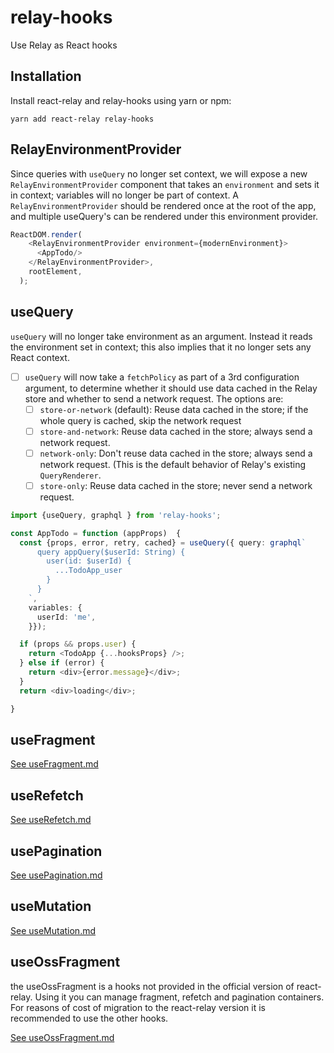 # relay-hooks
Use Relay as React hooks

## Installation

Install react-relay and relay-hooks using yarn or npm:

```
yarn add react-relay relay-hooks
```

## RelayEnvironmentProvider

Since queries with `useQuery` no longer set context, we will expose a new `RelayEnvironmentProvider` component that takes an `environment` and sets it in context; 
variables will no longer be part of context. 
A `RelayEnvironmentProvider` should be rendered once at the root of the app, and multiple useQuery's can be rendered under this environment provider.

```ts
ReactDOM.render(
    <RelayEnvironmentProvider environment={modernEnvironment}>
      <AppTodo/>
    </RelayEnvironmentProvider>,
    rootElement,
  );
```

## useQuery

`useQuery` will no longer take environment as an argument. Instead it reads the environment set in context; this also implies that it no longer sets any React context. 

- [ ] `useQuery` will now take a `fetchPolicy` as part of a 3rd configuration argument, to determine whether it should use data cached in the Relay store and whether to send a network request. The options are:
  - [ ] `store-or-network` (default): Reuse data cached in the store; if the whole query is cached, skip the network request
  - [ ] `store-and-network`: Reuse data cached in the store; always send a network request.
  - [ ] `network-only`: Don't reuse data cached in the store; always send a network request. (This is the default behavior of Relay's existing `QueryRenderer`.
  - [ ] `store-only`: Reuse data cached in the store; never send a network request.

```ts
import {useQuery, graphql } from 'relay-hooks';

const AppTodo = function (appProps)  {
  const {props, error, retry, cached} = useQuery({ query: graphql`
      query appQuery($userId: String) {
        user(id: $userId) {
          ...TodoApp_user
        }
      }
    `,
    variables: {
      userId: 'me',
    }});

  if (props && props.user) {
    return <TodoApp {...hooksProps} />;
  } else if (error) {
    return <div>{error.message}</div>;
  }
  return <div>loading</div>;

}
```

## useFragment

[See useFragment.md](./useFragment.md)

## useRefetch

[See useRefetch.md](./useRefetch.md)

## usePagination

[See usePagination.md](./usePagination.md)

## useMutation

[See useMutation.md](./useMutation.md)

## useOssFragment

the useOssFragment is a hooks not provided in the official version of react-relay. Using it you can manage fragment, refetch and pagination containers.
For reasons of cost of migration to the react-relay version it is recommended to use the other hooks.

[See useOssFragment.md](./useOssFragment.md)